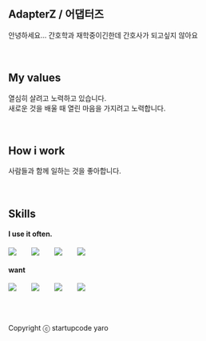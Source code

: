 ## AdapterZ / 어댑터즈
안녕하세요... 간호학과 재학중이긴한데 간호사가 되고싶지 않아요
<br />
<br />
<br />

## My values
열심히 살려고 노력하고 있습니다.<br />
새로운 것을 배울 때 열린 마음을 가지려고 노력합니다.
<br />
<br />
<br />

## How i work
사람들과 함께 일하는 것을 좋아합니다.
<br />
<br />
<br />

## Skills
#### I use it often.
<div style="display:flex;gap:30px;flex-wrap:wrap;">
  <img src="https://img.shields.io/badge/js-F7DF1E?style=for-the-badge&logo=javascript&logoColor=black">
  <img src="https://img.shields.io/badge/react-61DAFB?style=for-the-badge&logo=react&logoColor=black">
  <img src="https://img.shields.io/badge/MySQL-4479A1?style=for-the-badge&logo=mysql&logoColor=white">
  <img src="https://img.shields.io/badge/Java-007396?style=for-the-badge&logo=Java&logoColor=white">

</div>

#### want
<div style="display:flex;gap:30px;flex-wrap:wrap;">
<img src="https://img.shields.io/badge/Android-3DDC84?style=for-the-badge&logo=android&logoColor=white">
  <img src="https://img.shields.io/badge/iOS-000000?style=for-the-badge&logo=iOS&logoColor=white">
  <img src="https://img.shields.io/badge/Kotlin-7F52FF?style=for-the-badge&logo=Kotlin&logoColor=white">
  <img src="https://img.shields.io/badge/Swift-F05138?style=for-the-badge&logo=Swift&logoColor=white">

</div>
<br />
<br />
<br />

Copyright ⓒ startupcode yaro